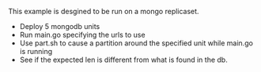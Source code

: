 This example is desgined to be run on a mongo replicaset.

 * Deploy 5 mongodb units
 * Run main.go specifying the urls to use
 * Use part.sh to cause a partition around the specified unit while main.go is running
 * See if the expected len is different from what is found in the db.
